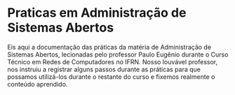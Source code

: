 # Praticas em Administração de Sistemas Abertos 
Eis aqui a documentação das práticas da matéria de Administração de Sistemas Abertos, lecionadas pelo professor Paulo Eugênio durante o Curso Técnico em Redes de Computadores no IFRN. Nosso louvável professor, nos instruiu a registrar alguns passos durante as práticas para que possamos utilizá-los durante o restante do curso e fixemos realmente o conteúdo aprendido.
